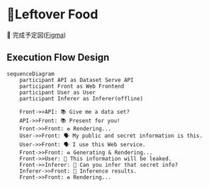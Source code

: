 # 🐛Leftover Food

🥇 完成予定図([Figma](https://www.figma.com/file/m9iscoo0Cu5jttis27hZ3f/%E5%80%8B%E4%BA%BA%E6%83%85%E5%A0%B1%E3%81%8C%E3%81%A9%E3%82%8C%E3%81%A0%E3%81%91%E6%BC%8F%E6%B4%A9%E3%81%99%E3%82%8B%E3%81%8B%E3%83%81%E3%82%A7%E3%83%83%E3%82%AF%E3%81%99%E3%82%8B%E3%83%84%E3%83%BC%E3%83%AB?node-id=0%3A1))

## Execution Flow Design

```mermaid
sequenceDiagram
    participant API as Dataset Serve API
    participant Front as Web Frontend
    participant User as User
    participant Inferer as Inferer(offline)

    Front->>API: 📚 Give me a data set?
    API->>Front: 📚 Present for you!
    Front->>Front: ♻️ Rendering...
    User->>Front: 🗣 My public and secret information is this.
    User->>Front: 🗣 I use this Web service.
    Front->>Front: ♻️ Generating & Rendering...
    Front->>User: 🥳 This information will be leaked.
    Front->>Inferer: 👶 Can you infer that secret info?
    Inferer->>Front: 👶 Inference results.
    Front->>Front: ♻️ Rendering...
```
